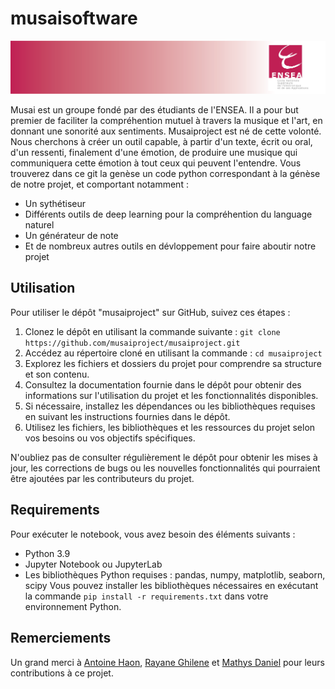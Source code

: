 # musaisoftware

![My Project](https://github.com/rayaneghilene/ENSEA_AI_Labs/blob/283948d09f73231c4cfba91becbe4bb01973b4f4/Ensea_linkedin_banner10.png)

Musai est un groupe fondé par des étudiants de l'ENSEA. Il a pour but premier de faciliter la compréhention mutuel à travers la musique et l'art, en donnant une sonorité aux sentiments. 
Musaiproject est né de cette volonté. Nous cherchons à créer un outil capable, à partir d'un texte, écrit ou oral, d'un ressenti, finalement d'une émotion, de produire une musique qui communiquera cette émotion à tout ceux qui peuvent l'entendre. Vous trouverez dans ce git la genèse un code python correspondant à la génèse de notre projet, et comportant notamment : 
- Un sythétiseur
- Différents outils de deep learning pour la compréhention du language naturel
- Un générateur de note
- Et de nombreux autres outils en dévloppement pour faire aboutir notre projet


## Utilisation

Pour utiliser le dépôt "musaiproject" sur GitHub, suivez ces étapes :

1. Clonez le dépôt en utilisant la commande suivante :   `git clone https://github.com/musaiproject/musaiproject.git`
2. Accédez au répertoire cloné en utilisant la commande : `cd musaiproject`
3. Explorez les fichiers et dossiers du projet pour comprendre sa structure et son contenu.
4. Consultez la documentation fournie dans le dépôt pour obtenir des informations sur l'utilisation du projet et les fonctionnalités disponibles.
5. Si nécessaire, installez les dépendances ou les bibliothèques requises en suivant les instructions fournies dans le dépôt.
6. Utilisez les fichiers, les bibliothèques et les ressources du projet selon vos besoins ou vos objectifs spécifiques.

N'oubliez pas de consulter régulièrement le dépôt pour obtenir les mises à jour, les corrections de bugs ou les nouvelles fonctionnalités qui pourraient être ajoutées par les contributeurs du projet.

## Requirements
Pour exécuter le notebook, vous avez besoin des éléments suivants :

- Python 3.9
- Jupyter Notebook ou JupyterLab
- Les bibliothèques Python requises : pandas, numpy, matplotlib, seaborn, scipy
Vous pouvez installer les bibliothèques nécessaires en exécutant la commande `pip install -r requirements.txt` dans votre environnement Python.

## Remerciements
Un grand merci à [Antoine Haon](https://github.com/Mettran), [Rayane Ghilene](https://github.com/rayaneghilene) et [Mathys Daniel](https://github.com/MathysDaniel) pour leurs contributions à ce projet.
